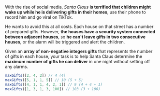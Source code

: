 With the rise of social media, *Santa Claus* **is terrified that children might wake up while he is delivering gifts in their homes**, use their phone to record him and go viral on TikTok.

He wants to avoid this at all costs. Each house on that street has a number of prepared gifts. However, **the houses have a security system connected between adjacent houses**, so **he can't leave gifts in two consecutive houses**, or the alarm will be triggered and alert the children.

Given an **array of non-negative integers gifts** that represents the number of gifts in each house, your task is to help Santa Claus determine the **maximum number of gifts he can deliver** in one night without setting off any alarms.

```Javascript
maxGifts([2, 4, 2]) // 4 (4)
maxGifts([5, 1, 1, 5]) // 10 (5 + 5)
maxGifts([4, 1, 1, 4, 2, 1]) // 9 (4 + 4 + 1)
maxGifts([1, 3, 1, 3, 100]) // 103 (3 + 100)
```
